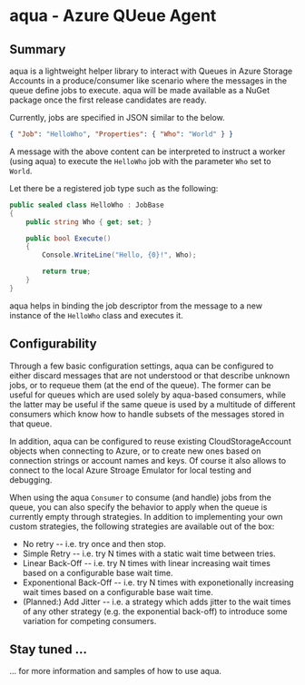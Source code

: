 # aqua - Azure QUeue Agent

## Summary
aqua is a lightweight helper library to interact with Queues in Azure Storage Accounts in a produce/consumer like scenario where the messages in the queue define jobs to execute. aqua will be made available as a NuGet package once the first release candidates are ready.

Currently, jobs are specified in JSON similar to the below.
```json
{ "Job": "HelloWho", "Properties": { "Who": "World" } }
```

A message with the above content can be interpreted to instruct a worker (using aqua) to execute the `HelloWho` job with the parameter `Who` set to `World`.

Let there be a registered job type such as the following:

```c#
public sealed class HelloWho : JobBase
{
    public string Who { get; set; }

    public bool Execute()
    {
        Console.WriteLine("Hello, {0}!", Who);

        return true;
    }
}
```

aqua helps in binding the job descriptor from the message to a new instance of the `HelloWho` class and executes it.

## Configurability
Through a few basic configuration settings, aqua can be configured to either discard messages that are not understood or that describe unknown jobs, or to requeue them (at the end of the queue). The former can be useful for queues which are used solely by aqua-based consumers, while the latter may be useful if the same queue is used by a multitude of different consumers which know how to handle subsets of the messages stored in that queue.

In addition, aqua can be configured to reuse existing CloudStorageAccount objects when connecting to Azure, or to create new ones based on connection strings or account names and keys. Of course it also allows to connect to the local Azure Stroage Emulator for local testing and debugging.

When using the aqua `Consumer` to consume (and handle) jobs from the queue, you can also specify the behavior to apply when the queue is currently empty through strategies. In addition to implementing your own custom strategies, the following strategies are available out of the box:
- No retry -- i.e. try once and then stop.
- Simple Retry -- i.e. try N times with a static wait time between tries.
- Linear Back-Off -- i.e. try N times with linear increasing wait times based on a configurable base wait time.
- Exponentional Back-Off -- i.e. try N times with exponetionally increasing wait times based on a configurable base wait time.
- (Planned:) Add Jitter -- i.e. a strategy which adds jitter to the wait times of any other strategy (e.g. the exponential back-off) to introduce some variation for competing consumers. 

## Stay tuned ...
... for more information and samples of how to use aqua.
